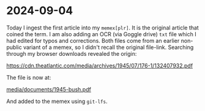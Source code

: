 2024-09-04
==========

Today I ingest the first article into my `memex[plr]`. It is the original
article that coined the term. I am also adding an OCR (via Goggle drive) `txt`
file which I had edited for typos and corrections. Both files come from an
earlier non-public variant of a memex, so I didn't recall the original
file-link. Searching through my browser downloads revealed the origin:

https://cdn.theatlantic.com/media/archives/1945/07/176-1/132407932.pdf

The file is now at:

[media/documents/1945-bush.pdf](../../../media/documents/1945-bush.pdf)

And added to the memex using `git-lfs`.
